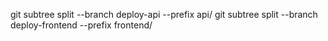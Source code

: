 git subtree split --branch deploy-api --prefix api/
git subtree split --branch deploy-frontend --prefix frontend/